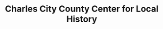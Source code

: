 ---
layout: repo
title: "Charles City County Center for Local History"
id: 16116
permalink: repos/16116/
---